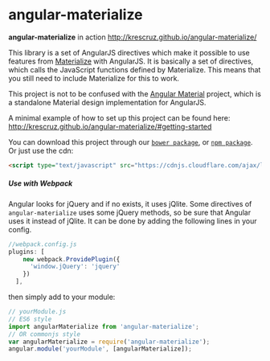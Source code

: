 angular-materialize
===================

**angular-materialize** in action http://krescruz.github.io/angular-materialize/

This library is a set of AngularJS directives which make it possible to use features from [Materialize](http://materializecss.com/) with AngularJS.
It is basically a set of directives, which calls the JavaScript functions defined by Materialize. This means that you still need to include Materialize for this to work. 

This project is not to be confused with the [Angular Material](https://material.angularjs.org/) project, which is a standalone Material design implementation for AngularJS.

A minimal example of how to set up this project can be found here: http://krescruz.github.io/angular-materialize/#getting-started

You can download this project through our [`bower package`](http://bower.io/search/?q=angular-materialize), or [`npm package`](https://www.npmjs.com/package/angular-materialize).
Or just use the cdn:

```html
<script type="text/javascript" src="https://cdnjs.cloudflare.com/ajax/libs/angular-materialize/0.2.1/angular-materialize.min.js"></script>
```

##### Use with Webpack
Angular looks for jQuery and if no exists, it uses jQlite. Some directives of `angular-materialize` uses some jQuery methods, so be sure that Angular uses it instead of jQlite. It can be done by adding the following lines in your config.
```javascript
//webpack.config.js
plugins: [
    new webpack.ProvidePlugin({
      'window.jQuery': 'jquery'
    })
  ],
```
then simply add to your module:
```javascript
// yourModule.js
// ES6 style
import angularMaterialize from 'angular-materialize';
// OR commonjs style
var angularMaterialize = require('angular-materialize');
angular.module('yourModule', [angularMaterialize]);
```